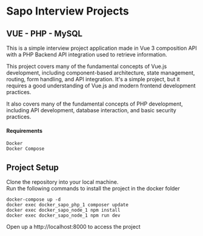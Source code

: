 # Sapo Interview Projects

## VUE - PHP - MySQL

This is a simple interview project application made in Vue 3 composition API with a PHP Backend API integration used to retrieve information.

This project covers many of the fundamental concepts of Vue.js development, including component-based architecture, state management, routing, form handling, and API integration. It's a simple project, but it requires a good understanding of Vue.js and modern frontend development practices.

It also covers many of the fundamental concepts of PHP development, including API development, database interaction, and basic security practices.

#### Requirements
```
Docker
Docker Compose
```

## Project Setup
Clone the repository into your local machine. \
Run the following commands to install the project in the docker folder
```
docker-compose up -d
docker exec docker_sapo_php_1 composer update
docker exec docker_sapo_node_1 npm install
docker exec docker_sapo_node_1 npm run dev
```

Open up a http://localhost:8000 to access the project

